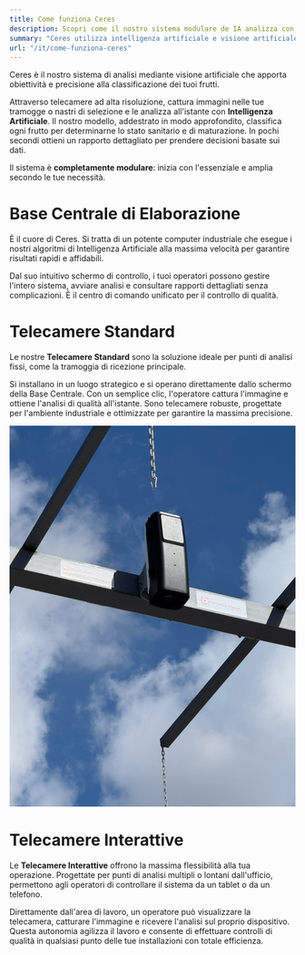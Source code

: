 ```yaml
---
title: Come funziona Ceres
description: Scopri come il nostro sistema modulare de IA analizza con precisione lo stato dei tuoi frutti, ottimizzando la qualità fin dalla ricezione.
summary: "Ceres utilizza intelligenza artificiale e visione artificiale per classificare lo stato sanitario e di maturazione dell'uva, dell'oliva e di altri frutti, in modo oggettivo e automatizzato."
url: "/it/come-funziona-ceres"
---
```


Ceres è il nostro sistema di analisi mediante visione artificiale che apporta obiettività e precisione alla classificazione dei tuoi frutti.

Attraverso telecamere ad alta risoluzione, cattura immagini nelle tue tramogge o nastri di selezione e le analizza all'istante con **Intelligenza Artificiale**. Il nostro modello, addestrato in modo approfondito, classifica ogni frutto per determinarne lo stato sanitario e di maturazione. In pochi secondi ottieni un rapporto dettagliato per prendere decisioni basate sui dati.

Il sistema è **completamente modulare**: inizia con l'essenziale e amplia secondo le tue necessità.

# Base Centrale di Elaborazione

È il cuore di Ceres. Si tratta di un potente computer industriale che esegue i nostri algoritmi di Intelligenza Artificiale alla massima velocità per garantire risultati rapidi e affidabili.

Dal suo intuitivo schermo di controllo, i tuoi operatori possono gestire l'intero sistema, avviare analisi e consultare rapporti dettagliati senza complicazioni. È il centro di comando unificato per il controllo di qualità.

# Telecamere Standard

Le nostre **Telecamere Standard** sono la soluzione ideale per punti di analisi fissi, come la tramoggia di ricezione principale.

Si installano in un luogo strategico e si operano direttamente dallo schermo della Base Centrale. Con un semplice clic, l'operatore cattura l'immagine e ottiene l'analisi di qualità all'istante. Sono telecamere robuste, progettate per l'ambiente industriale e ottimizzate per garantire la massima precisione.

![alt text](camara1.jpg)

# Telecamere Interattive

Le **Telecamere Interattive** offrono la massima flessibilità alla tua operazione. Progettate per punti di analisi multipli o lontani dall'ufficio, permettono agli operatori di controllare il sistema da un tablet o da un telefono.

Direttamente dall'area di lavoro, un operatore può visualizzare la telecamera, catturare l'immagine e ricevere l'analisi sul proprio dispositivo. Questa autonomia agilizza il lavoro e consente di effettuare controlli di qualità in qualsiasi punto delle tue installazioni con totale efficienza.
